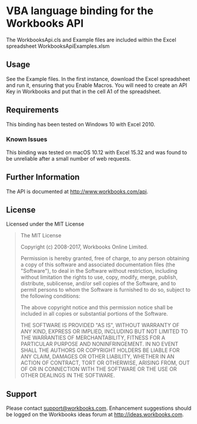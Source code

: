 # VBA language binding for the Workbooks API

The WorkbooksApi.cls and Example files are included within the Excel spreadsheet WorkbooksApiExamples.xlsm

## Usage

See the Example files. In the first instance, download the Excel spreadsheet and run it, ensuring that you Enable Macros.
You will need to create an API Key in Workbooks and put that in the cell A1 of the spreadsheet.

## Requirements

This binding has been tested on Windows 10 with Excel 2010.

### Known Issues
This binding was tested on macOS 10.12 with Excel 15.32 and was found to be unreliable after a small number of web requests.

## Further Information

The API is documented at <a href="http://www.workbooks.com/api" target="_blank">http://www.workbooks.com/api</a>.

## License

Licensed under the MIT License

> The MIT License
> 
> Copyright (c) 2008-2017, Workbooks Online Limited.
> 
> Permission is hereby granted, free of charge, to any person obtaining a copy
> of this software and associated documentation files (the "Software"), to deal
> in the Software without restriction, including without limitation the rights
> to use, copy, modify, merge, publish, distribute, sublicense, and/or sell
> copies of the Software, and to permit persons to whom the Software is
> furnished to do so, subject to the following conditions:
> 
> The above copyright notice and this permission notice shall be included in
> all copies or substantial portions of the Software.
> 
> THE SOFTWARE IS PROVIDED "AS IS", WITHOUT WARRANTY OF ANY KIND, EXPRESS OR
> IMPLIED, INCLUDING BUT NOT LIMITED TO THE WARRANTIES OF MERCHANTABILITY,
> FITNESS FOR A PARTICULAR PURPOSE AND NONINFRINGEMENT. IN NO EVENT SHALL THE
> AUTHORS OR COPYRIGHT HOLDERS BE LIABLE FOR ANY CLAIM, DAMAGES OR OTHER
> LIABILITY, WHETHER IN AN ACTION OF CONTRACT, TORT OR OTHERWISE, ARISING FROM,
> OUT OF OR IN CONNECTION WITH THE SOFTWARE OR THE USE OR OTHER DEALINGS IN
> THE SOFTWARE.

## Support

Please contact <a href="mailto:support@workbooks.com">support@workbooks.com</a>. Enhancement suggestions should be logged on the Workbooks ideas forum at <a href="http://ideas.workbooks.com" target="_blank">http://ideas.workbooks.com</a>.
